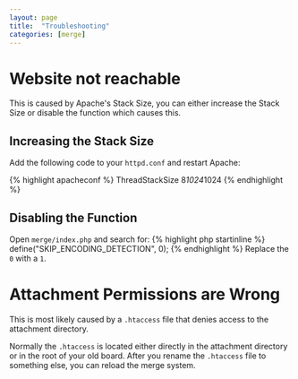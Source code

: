 ```yaml
---
layout: page
title:  "Troubleshooting"
categories: [merge]
---
```


# Website not reachable
This is caused by Apache's Stack Size, you can either increase the Stack Size or disable the function which causes this.

## Increasing the Stack Size
Add the following code to your `httpd.conf` and restart Apache:

{% highlight apacheconf %}
<IfModule mpm_winnt_module>
   ThreadStackSize 8*1024*1024
</IfModule>
{% endhighlight %}

## Disabling the Function
Open `merge/index.php` and search for:
{% highlight php startinline %}
define("SKIP_ENCODING_DETECTION", 0);
{% endhighlight %}
Replace the `0` with a `1`.

# Attachment Permissions are Wrong
This is most likely caused by a `.htaccess` file that denies access to the attachment directory.

Normally the `.htaccess` is located either directly in the attachment directory or in the root of your old board. After you rename the `.htaccess` file to something else, you can reload the merge system.
